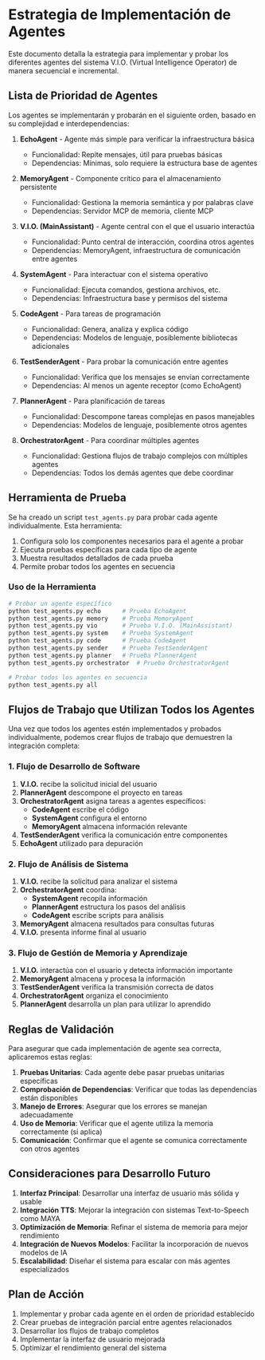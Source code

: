 # Estrategia de Implementación de Agentes

Este documento detalla la estrategia para implementar y probar los diferentes agentes del sistema V.I.O. (Virtual Intelligence Operator) de manera secuencial e incremental.

## Lista de Prioridad de Agentes

Los agentes se implementarán y probarán en el siguiente orden, basado en su complejidad e interdependencias:

1. **EchoAgent** - Agente más simple para verificar la infraestructura básica
   - Funcionalidad: Repite mensajes, útil para pruebas básicas
   - Dependencias: Mínimas, solo requiere la estructura base de agentes

2. **MemoryAgent** - Componente crítico para el almacenamiento persistente
   - Funcionalidad: Gestiona la memoria semántica y por palabras clave
   - Dependencias: Servidor MCP de memoria, cliente MCP

3. **V.I.O. (MainAssistant)** - Agente central con el que el usuario interactúa
   - Funcionalidad: Punto central de interacción, coordina otros agentes
   - Dependencias: MemoryAgent, infraestructura de comunicación entre agentes

4. **SystemAgent** - Para interactuar con el sistema operativo
   - Funcionalidad: Ejecuta comandos, gestiona archivos, etc.
   - Dependencias: Infraestructura base y permisos del sistema

5. **CodeAgent** - Para tareas de programación
   - Funcionalidad: Genera, analiza y explica código
   - Dependencias: Modelos de lenguaje, posiblemente bibliotecas adicionales

6. **TestSenderAgent** - Para probar la comunicación entre agentes
   - Funcionalidad: Verifica que los mensajes se envían correctamente
   - Dependencias: Al menos un agente receptor (como EchoAgent)

7. **PlannerAgent** - Para planificación de tareas
   - Funcionalidad: Descompone tareas complejas en pasos manejables
   - Dependencias: Modelos de lenguaje, posiblemente otros agentes

8. **OrchestratorAgent** - Para coordinar múltiples agentes
   - Funcionalidad: Gestiona flujos de trabajo complejos con múltiples agentes
   - Dependencias: Todos los demás agentes que debe coordinar

## Herramienta de Prueba

Se ha creado un script `test_agents.py` para probar cada agente individualmente. Esta herramienta:

1. Configura solo los componentes necesarios para el agente a probar
2. Ejecuta pruebas específicas para cada tipo de agente
3. Muestra resultados detallados de cada prueba
4. Permite probar todos los agentes en secuencia

### Uso de la Herramienta

```bash
# Probar un agente específico
python test_agents.py echo      # Prueba EchoAgent
python test_agents.py memory    # Prueba MemoryAgent
python test_agents.py vio       # Prueba V.I.O. (MainAssistant)
python test_agents.py system    # Prueba SystemAgent
python test_agents.py code      # Prueba CodeAgent
python test_agents.py sender    # Prueba TestSenderAgent
python test_agents.py planner   # Prueba PlannerAgent
python test_agents.py orchestrator  # Prueba OrchestratorAgent

# Probar todos los agentes en secuencia
python test_agents.py all
```

## Flujos de Trabajo que Utilizan Todos los Agentes

Una vez que todos los agentes estén implementados y probados individualmente, podemos crear flujos de trabajo que demuestren la integración completa:

### 1. Flujo de Desarrollo de Software

1. **V.I.O.** recibe la solicitud inicial del usuario
2. **PlannerAgent** descompone el proyecto en tareas
3. **OrchestratorAgent** asigna tareas a agentes específicos:
   - **CodeAgent** escribe el código
   - **SystemAgent** configura el entorno
   - **MemoryAgent** almacena información relevante
4. **TestSenderAgent** verifica la comunicación entre componentes
5. **EchoAgent** utilizado para depuración

### 2. Flujo de Análisis de Sistema

1. **V.I.O.** recibe la solicitud para analizar el sistema
2. **OrchestratorAgent** coordina:
   - **SystemAgent** recopila información
   - **PlannerAgent** estructura los pasos del análisis
   - **CodeAgent** escribe scripts para análisis
3. **MemoryAgent** almacena resultados para consultas futuras
4. **V.I.O.** presenta informe final al usuario

### 3. Flujo de Gestión de Memoria y Aprendizaje

1. **V.I.O.** interactúa con el usuario y detecta información importante
2. **MemoryAgent** almacena y procesa la información
3. **TestSenderAgent** verifica la transmisión correcta de datos
4. **OrchestratorAgent** organiza el conocimiento
5. **PlannerAgent** desarrolla un plan para utilizar lo aprendido

## Reglas de Validación

Para asegurar que cada implementación de agente sea correcta, aplicaremos estas reglas:

1. **Pruebas Unitarias**: Cada agente debe pasar pruebas unitarias específicas
2. **Comprobación de Dependencias**: Verificar que todas las dependencias están disponibles
3. **Manejo de Errores**: Asegurar que los errores se manejan adecuadamente
4. **Uso de Memoria**: Verificar que el agente utiliza la memoria correctamente (si aplica)
5. **Comunicación**: Confirmar que el agente se comunica correctamente con otros agentes

## Consideraciones para Desarrollo Futuro

1. **Interfaz Principal**: Desarrollar una interfaz de usuario más sólida y usable
2. **Integración TTS**: Mejorar la integración con sistemas Text-to-Speech como MAYA
3. **Optimización de Memoria**: Refinar el sistema de memoria para mejor rendimiento
4. **Integración de Nuevos Modelos**: Facilitar la incorporación de nuevos modelos de IA
5. **Escalabilidad**: Diseñar el sistema para escalar con más agentes especializados

## Plan de Acción

1. Implementar y probar cada agente en el orden de prioridad establecido
2. Crear pruebas de integración parcial entre agentes relacionados
3. Desarrollar los flujos de trabajo completos
4. Implementar la interfaz de usuario mejorada
5. Optimizar el rendimiento general del sistema 